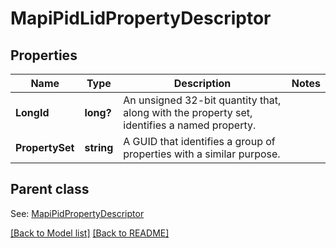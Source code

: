 # MapiPidLidPropertyDescriptor
## Properties
Name | Type | Description | Notes
------------ | ------------- | ------------- | -------------
**LongId** | **long?** | An unsigned 32-bit quantity that, along with the property set, identifies a named property.              | 
**PropertySet** | **string** | A GUID that identifies a group of properties with a similar purpose.              | 

## Parent class

See: [MapiPidPropertyDescriptor](MapiPidPropertyDescriptor.md)

[[Back to Model list]](Models.md) [[Back to README]](README.md)

